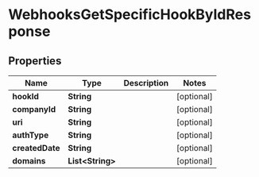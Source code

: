 

# WebhooksGetSpecificHookByIdResponse


## Properties

| Name | Type | Description | Notes |
|------------ | ------------- | ------------- | -------------|
|**hookId** | **String** |  |  [optional] |
|**companyId** | **String** |  |  [optional] |
|**uri** | **String** |  |  [optional] |
|**authType** | **String** |  |  [optional] |
|**createdDate** | **String** |  |  [optional] |
|**domains** | **List&lt;String&gt;** |  |  [optional] |



